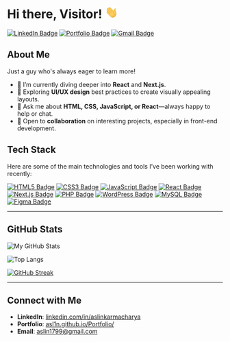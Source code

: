 # Hi there, Visitor! <img src="https://raw.githubusercontent.com/ABSphreak/ABSphreak/master/gifs/Hi.gif" width="30px">

[![LinkedIn Badge](https://img.shields.io/badge/-LinkedIn-blue?style=flat&logo=Linkedin&logoColor=white)](https://www.linkedin.com/in/aslinkarmacharya/)
[![Portfolio Badge](https://img.shields.io/badge/-Portfolio-000?style=flat&logo=firefox&logoColor=white)](https://asl1n.github.io/Portfolio/)
[![Gmail Badge](https://img.shields.io/badge/-aslinkarmacharya@gmail.com-c14438?style=flat&logo=Gmail&logoColor=white)](mailto:aslin1799@gmail.com)

## About Me

Just a guy who's always eager to learn more!  
- 🔭 I’m currently diving deeper into **React** and **Next.js**.  
- 🌱 Exploring **UI/UX design** best practices to create visually appealing layouts.  
- 💬 Ask me about **HTML, CSS, JavaScript, or React**—always happy to help or chat.  
- 🤝 Open to **collaboration** on interesting projects, especially in front-end development.  

## Tech Stack

Here are some of the main technologies and tools I’ve been working with recently:

[![HTML5 Badge](https://img.shields.io/badge/-HTML5-E34F26?style=flat&logo=HTML5&logoColor=white)](#)
[![CSS3 Badge](https://img.shields.io/badge/-CSS3-1572B6?style=flat&logo=CSS3&logoColor=white)](#)
[![JavaScript Badge](https://img.shields.io/badge/-JavaScript-F7DF1E?style=flat&logo=javascript&logoColor=black)](#)
[![React Badge](https://img.shields.io/badge/-React-61DAFB?style=flat&logo=React&logoColor=black)](#)
[![Next.js Badge](https://img.shields.io/badge/-Next.js-000000?style=flat&logo=nextdotjs&logoColor=white)](#)
[![PHP Badge](https://img.shields.io/badge/-PHP-777BB4?style=flat&logo=php&logoColor=white)](#)
[![WordPress Badge](https://img.shields.io/badge/-WordPress-21759B?style=flat&logo=WordPress&logoColor=white)](#)
[![MySQL Badge](https://img.shields.io/badge/-MySQL-005C84?style=flat&logo=mysql&logoColor=white)](#)
[![Figma Badge](https://img.shields.io/badge/-Figma-000?style=flat&logo=figma&logoColor=white)](#)

---

## GitHub Stats

![My GitHub Stats](https://github-readme-stats.vercel.app/api?username=asl1n&show_icons=true&theme=react)

![Top Langs](https://github-readme-stats.vercel.app/api/top-langs/?username=asl1n&layout=compact&theme=react)

[![GitHub Streak](https://github-readme-streak-stats.herokuapp.com/?user=asl1n&theme=react)](https://git.io/streak-stats)


---

## Connect with Me

- **LinkedIn**: [linkedin.com/in/aslinkarmacharya](https://www.linkedin.com/in/aslinkarmacharya/)  
- **Portfolio**: [asl1n.github.io/Portfolio/](https://asl1n.github.io/Portfolio/)  
- **Email**: aslin1799@gmail.com
